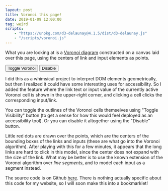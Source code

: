 ```yaml
---
layout: post
title: Voronoi this page!
date: 2019-01-09 12:00:00
tag: weird
scripts:
    - "https://unpkg.com/d3-delaunay@4.1.5/dist/d3-delaunay.js"
    - "/scripts/voronoi.js"
---
```


What you are looking at is a [Voronoi diagram](https://en.wikipedia.org/wiki/Voronoi_diagram) constructed on a canvas laid over this page, using the centers of link and input elements as points. 

<input type="button" onClick="toggleVoronoi()" value="Toggle Voronoi"/>

<input type="button" onClick="eraseVoronoi()" value="Disable"/>

I did this as a whimsical project to interpret DOM elements geometrically, but then I realized it could have some interesting uses for accessibility. So I added the feature where the link text or input value of the currently active Voronoi cell is shown in the upper-right corner, and clicking a cell clicks the corresponding input/link.

You can toggle the outlines of the Voronoi cells themselves using "Toggle Visibility" button (to get a sense for how this would feel deployed as an accessibility tool). Or you can disable it altogether using the "Disable" button.

Little red dots are drawn over the points, which are the centers of the bounding boxes of the links and inputs (these are what go into the Voronoi algorithm). After playing with this for a few minutes, it appears that the long links are hard to click in this model, since the center does not expand with the size of the link. What may be better is to use the known extension of the Voronoi algorithm over _line segments_, and to model each input as a segment instead.

The source code is on Github [here](https://github.com/samzhang111/html-voronoi).  There is nothing actually specific about this code for my website, so I will soon make this into a bookmarklet!
